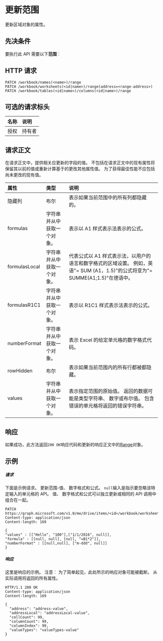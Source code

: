 # <a name="update-range"></a>更新范围

更新区域对象的属性。
## <a name="prerequisites"></a>先决条件
要执行此 API 需要以下**范围**︰ 
## <a name="http-request"></a>HTTP 请求
<!-- { "blockType": "ignored" } -->
```http
PATCH /workbook/names(<name>)/range
PATCH /workbook/worksheets(<id|name>)/range(address=<range-address>)
PATCH /workbook/tables(<id|name>)/columns(<id|name>)/range
```
## <a name="optional-request-headers"></a>可选的请求标头
| 名称       | 说明|
|:-----------|:-----------|
| 授权  | 持有者<code>|


## <a name="request-body"></a>请求正文
在请求正文中，提供相关应更新的字段的值。 不包括在请求正文中的现有属性将保留其以前的值或重新计算基于的更改其他属性值。 为了获得最佳性能不应包括尚未更改的现有值。

| 属性     | 类型   |说明|
|:---------------|:--------|:----------|
|隐藏列|布尔|表示如果当前范围中的所有列都隐藏的。|
|formulas|字符串并从中获取一个对象。|表示以 A1 样式表示法表示的公式。|
|formulasLocal|字符串并从中获取一个对象。|代表公式以 A1 样式表示法，以用户的语言和数字格式的区域设置。  例如，英语"= SUM (A1，1.5)"的公式将变为"= SUMME(A1;1.5)"在德语中。|
|formulasR1C1|字符串并从中获取一个对象。|表示以 R1C1 样式表示法表示的公式。|
|numberFormat|字符串并从中获取一个对象。|表示 Excel 的给定单元格的数字格式代码。|
|rowHidden|布尔|表示如果当前范围内的所有行都被都隐藏。|
|values|字符串并从中获取一个对象。|表示指定范围的原始值。 返回的数据可能是类型字符串、 数字或布尔值。 包含错误的单元格将返回的错误字符串。|

## <a name="response"></a>响应
如果成功，此方法返回`200 OK`响应代码和更新的响应正文中的[Range](../resources/range.md)对象。
## <a name="example"></a>示例
##### <a name="request"></a>请求
下面是示例请求。 更新范围-值、 数字格式和公式。 `null`输入是指示要忽略该特定输入的单元格的 API。 值、 数字格式和公式可以独立更新或相同的 API 调用中组合在一起。 

<!-- {
  "blockType": "request",
  "name": "update_range"
}-->
```http
PATCH https://graph.microsoft.com/v1.0/me/drive/items/<id>/workbook/worksheets('sheet1')/range(address='A1:B2')
Content-type: application/json
Content-length: 169

{
"values" : [["Hello", "100"],["1/1/2016", null]],
"formula" : [[null, null], [null, "=B1*2"]],
"numberFormat" : [[null,null], ["m-ddd", null]]
}
```
##### <a name="response"></a>响应
这里是响应的示例。 注意︰ 为了简单起见，此处所示的响应对象可能被截断。 从实际调用将返回的所有属性。
<!-- {
  "blockType": "response",
  "truncated": true,
  "@odata.type": "microsoft.graph.range"
} -->
```http
HTTP/1.1 200 OK
Content-type: application/json
Content-length: 169

{
  "address": "address-value",
  "addressLocal": "addressLocal-value",
  "cellCount": 99,
  "columnCount": 99,
  "columnIndex": 99,
  "valueTypes": "valueTypes-value"
}
```

<!-- uuid: 8fcb5dbc-d5aa-4681-8e31-b001d5168d79
2015-10-25 14:57:30 UTC -->
<!-- {
  "type": "#page.annotation",
  "description": "Update range",
  "keywords": "",
  "section": "documentation",
  "tocPath": ""
}-->
